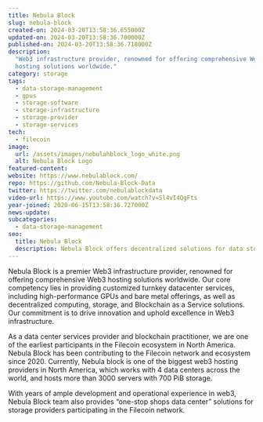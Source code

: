 ```yaml
---
title: Nebula Block
slug: nebula-block
created-on: 2024-03-20T13:58:36.655000Z
updated-on: 2024-03-20T13:58:36.700000Z
published-on: 2024-03-20T13:58:36.718000Z
description:
  "Web3 infrastructure provider, renowned for offering comprehensive Web3
  hosting solutions worldwide."
category: storage
tags:
  - data-storage-management
  - gpus
  - storage-software
  - storage-infrastructure
  - storage-provider
  - storage-services
tech:
  - filecoin
image:
  url: /assets/images/nebulahblock_logo_white.png
  alt: Nebula Block Logo
featured-content:
website: https://www.nebulablock.com/
repo: https://github.com/Nebula-Block-Data
twitter: https://twitter.com/nebulablockdata
video-url: https://www.youtube.com/watch?v=Sl4vI4QgFts
year-joined: 2020-06-15T13:58:36.727000Z
news-update:
subcategories:
  - data-storage-management
seo:
  title: Nebula Block
  description: Nebula Block offers decentralized solutions for data storage and management.
---
```


Nebula Block is a premier Web3 infrastructure provider, renowned for offering comprehensive Web3 hosting solutions worldwide. Our core competency lies in providing customized turnkey datacenter services, including high-performance GPUs and bare metal offerings, as well as decentralized computing, storage, and Blockchain as a Service solutions. Our commitment is to drive innovation and uphold excellence in Web3 infrastructure.

As a data center services provider and blockchain practitioner, we are one of the earliest participants in the Filecoin ecosystem in North America. Nebula Block has been contributing to the Filecoin network and ecosystem since 2020. Currently, Nebula block is one of the biggest web3 hosting providers in North America, which works with 4 data centers across the world, and hosts more than 3000 servers with 700 PiB storage.

With years of ample development and operational experience in web3, Nebula Block team also provides “one-stop shops data center” solutions for storage providers participating in the Filecoin network.
